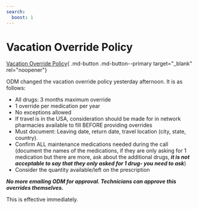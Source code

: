 ```yaml
---
search:
  boost: 1
---
```


# Vacation Override Policy

[Vacation Override Policy](https://mygainwell-my.sharepoint.com/:u:/r/personal/christopher_nguyen_gainwelltechnologies_com/Documents/Evergreen/Emails/MUST%20READ_%20New%20Vacation%20Override%20Policy.msg?csf=1&web=1&e=VFpjmm){ .md-button .md-button--primary target="_blank" rel="noopener"}

ODM changed the vacation override policy yesterday afternoon. It is as follows:

- All drugs: 3 months maximum override
- 1 override per medication per year
- No exceptions allowed
- If travel is in the USA, consideration should be made for in network pharmacies available to fill BEFORE providing overrides
- Must document: Leaving date, return date, travel location (city, state, country).
- Confirm ALL maintenance medications needed during the call (document the names of the medications, if they are only asking for 1 medication but there are more, ask about the additional drugs, ***it is not acceptable to say that they only asked for 1 drug- you need to ask***)
- Consider the quantity available/left on the prescription
 
***No more emailing ODM for approval. Technicians can approve this overrides themselves.***
 
This is effective immediately.
